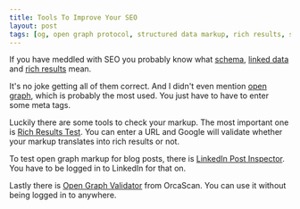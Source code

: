 ```yaml
---
title: Tools To Improve Your SEO
layout: post
tags: [og, open graph protocol, structured data markup, rich results, schema, json-ld, json for linking data]
---
```

If you have meddled with SEO you probably know what [schema](https://schema.org), [linked data](https://json-ld.org) and [rich results](hhttps://developers.google.com/search/docs/appearance/structured-data/search-gallery) mean.

It's no joke getting all of them correct. And I didn't even mention [open graph](https://ogp.me), which is probably the most used. You just have to have to enter some meta tags.

Luckily there are some tools to check your markup. The most important one is [Rich Results Test](https://search.google.com/test/rich-results). You can enter a URL and Google will validate whether your markup translates into rich results or not.

To test open graph markup for blog posts, there is [LinkedIn Post Inspector](https://www.linkedin.com/post-inspector). You have to be logged in to LinkedIn for that on.

Lastly there is [Open Graph Validator](https://orcascan.com/tools/open-graph-validator) from OrcaScan. You can use it without being logged in to anywhere.
